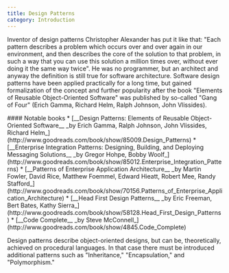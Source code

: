 ```yaml
---
title: Design Patterns
category: Introduction
---
```


Inventor of design patterns Christopher Alexander has put it like that:
"Each pattern describes a problem which occurs over and over again in
our environment, and then describes the core of the solution to that
problem, in such a way that you can use this solution a million
times over, without ever doing it the same way twice". He was no programmer,
but an architect and anyway the definition is still true for software
architecture. Software design patterns have been applied practically for a long time, but
gained formalization of the concept and further popularity after the book "Elements of Reusable Object-Oriented Software"
was published by so-called "Gang of Four" (Erich Gamma, Richard Helm, Ralph Johnson, John Vlissides).

<div class="bs-docs-sidenote" markdown="1">
#### Notable books
* [__Design Patterns: Elements of Reusable Object-Oriented Software__ _by Erich Gamma, Ralph Johnson, John Vlissides, Richard Helm_](http://www.goodreads.com/book/show/85009.Design_Patterns)
* [__Enterprise Integration Patterns: Designing, Building, and Deploying Messaging Solutions__ _by Gregor Hohpe, Bobby Woolf_](http://www.goodreads.com/book/show/85012.Enterprise_Integration_Patterns)
* [__Patterns of Enterprise Application Architecture__ _by Martin Fowler, David Rice, Matthew Foemmel, Edward Hieatt, Robert Mee, Randy Stafford_](http://www.goodreads.com/book/show/70156.Patterns_of_Enterprise_Application_Architecture)
* [__Head First Design Patterns__ _by Eric Freeman, Bert Bates, Kathy Sierra_](http://www.goodreads.com/book/show/58128.Head_First_Design_Patterns)
* [__Code Complete__ _by Steve McConnell_](http://www.goodreads.com/book/show/4845.Code_Complete)
</div>

Design patterns describe object-oriented designs, but can be, theoretically,
achieved on procedural languages. In that case there must be introduced
additional patterns such as "Inheritance," "Encapsulation," and "Polymorphism."

